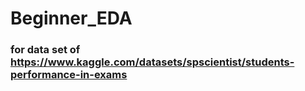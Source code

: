 # Beginner_EDA

### for data set of https://www.kaggle.com/datasets/spscientist/students-performance-in-exams
